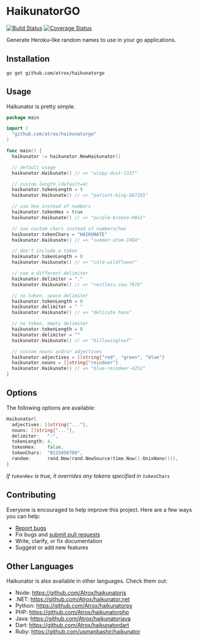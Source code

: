 # HaikunatorGO

[![Build Status](https://img.shields.io/travis/Atrox/haikunatorgo.svg?style=flat-square)](https://travis-ci.org/Atrox/haikunatorgo)
[![Coverage Status](https://img.shields.io/coveralls/Atrox/haikunatorgo.svg?style=flat-square)](https://coveralls.io/r/Atrox/haikunatorgo)

Generate Heroku-like random names to use in your go applications.

## Installation

```
go get github.com/atrox/haikunatorgo
```

## Usage

Haikunator is pretty simple.

```go
package main

import (
  "github.com/atrox/haikunatorgo"
)

func main() {
  haikunator := haikunator.NewHaikunator()

  // default usage
  haikunator.Haikunate() // => "wispy-dust-1337"

  // custom length (default=4)
  haikunator.tokenLength = 9
  haikunator.Haikunate() // => "patient-king-887265"

  // use hex instead of numbers
  haikunator.tokenHex = true
  haikunator.Haikunate() // => "purple-breeze-98e1"

  // use custom chars instead of numbers/hex
  haikunator.tokenChars = "HAIKUNATE"
  haikunator.Haikunate() // => "summer-atom-IHEA"

  // don't include a token
  haikunator.tokenLength = 0
  haikunator.Haikunate() // => "cold-wildflower"

  // use a different delimiter
  haikunator.delimiter = "."
  haikunator.Haikunate() // => "restless.sea.7976"

  // no token, space delimiter
  haikunator.tokenLength = 0
  haikunator.delimiter = " "
  haikunator.Haikunate() // => "delicate haze"

  // no token, empty delimiter
  haikunator.tokenLength = 0
  haikunator.delimiter = ""
  haikunator.Haikunate() // => "billowingleaf"

  // custom nouns and/or adjectives
  haikunator.adjectives = []string{"red", "green", "blue"}
  haikunator.nouns = []string{"reindeer"}
  haikunator.Haikunate() // => "blue-reindeer-4252"
}
```

## Options

The following options are available:

```go
Haikunator{
  adjectives: []string{"..."},
  nouns: []string{"..."},
  delimiter:   "-",
  tokenLength: 4,
  tokenHex:    false,
  tokenChars:  "0123456789",
  random:      rand.New(rand.NewSource(time.Now().UnixNano())),
}
```
*If ```tokenHex``` is true, it overrides any tokens specified in ```tokenChars```*

## Contributing

Everyone is encouraged to help improve this project. Here are a few ways you can help:

- [Report bugs](https://github.com/atrox/haikunatorgo/issues)
- Fix bugs and [submit pull requests](https://github.com/atrox/haikunatorgo/pulls)
- Write, clarify, or fix documentation
- Suggest or add new features

## Other Languages

Haikunator is also available in other languages. Check them out:

- Node: https://github.com/Atrox/haikunatorjs
- .NET: https://github.com/Atrox/haikunator.net
- Python: https://github.com/Atrox/haikunatorpy
- PHP: https://github.com/Atrox/haikunatorphp
- Java: https://github.com/Atrox/haikunatorjava
- Dart: https://github.com/Atrox/haikunatordart
- Ruby: https://github.com/usmanbashir/haikunator
